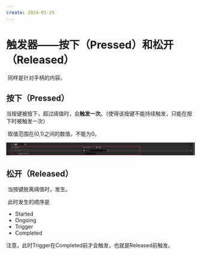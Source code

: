 ```yaml
---
create: 2024-01-25
---
```

# 触发器——按下（Pressed）和松开（Released）

​	同样是针对手柄的内容。

## 按下（Pressed）

​	当按键被按下，超过阈值时，会**触发一次**。（使得该按键不能持续触发，只能在按下时被触发一次）

​	取值范围在(0,1)之间的数值，不能为0。

![image-20240125224523329](./assets/image-20240125224523329.png)

## 松开（Released）

​	当按键脱离阈值时，发生。

​	此时发生的顺序是

* Started
* Ongoing
* Trigger
* Completed

注意，此时Trigger在Completed前才会触发，也就是Released前触发。

